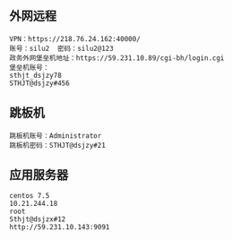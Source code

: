 
## 外网远程
```
VPN：https://218.76.24.162:40000/
账号：silu2  密码：silu2@123
政务外网堡垒机地址：https://59.231.10.89/cgi-bh/login.cgi
堡垒机账号：
sthjt_dsjzy78
STHJT@dsjzy#456
```

## 跳板机
```
跳板机账号：Administrator
跳板机密码：STHJT@dsjzy#21
```

## 应用服务器
```
centos 7.5
10.21.244.18  
root 
Sthjt@dsjzx#12
http://59.231.10.143:9091
```